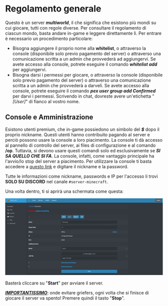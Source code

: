 # Regolamento generale
Questo è un server ***multiworld***, il che significa che esistono più mondi su cui giocare, tutti con regole diverse. 
Per consultare il regolamento di ciascun mondo, basta andare in-game e leggere direttamente lì. Per entrare è necessario un procedimento particolare:
- Bisogna aggiungere il proprio nome alla **whitelist**, o attraverso la console (disponibile solo previo pagamento del server) o attraverso una comunicazione scritta a un admin che provvederà ad aggiungervi. Se avete accesso alla console, potrete eseguire il comando ***whitelist add <nickname>*** per aggiungervi.
- Bisogna darsi i permessi per giocare, o attraverso la console (disponibile solo previo pagamento del server) o attraverso una comunicazione scritta a un admin che provvederà a darveli. Se avete accesso alla console, potrete eseguire il comando ***pex user <nickname> group add Confirmed*** per darvi i permessi. Scrivendo in chat, dovreste avere un'etichetta "*[User]*" di fianco al vostro nome.

## Console e Amministrazione
Esistono utenti premium, che in-game possiedono un simbolo del ***$*** dopo il proprio nickname. Questi utenti hanno contribuito pagando al server e perciò possono usare la console a loro piacimento. 
La console ti dà accesso al pannello di controllo del server, ai files di configurazione e al comando **/op**. Tuttavia, si devono usare questi comandi solo ed esclusivamente se ***SI SA QUELLO CHE SI FA***. 
La console, infatti, come vantaggio principale ha l'avvio/lo stop del server a piacimento. 
Per utilizzare la console ti basta accedere a [questo link](https://minecraft.gamehosting.it/panel/index.php?r=site/login) e digitare il nickname e la password. 

Tutte le informazioni come nickname, passwords e IP per l'accesso li trovi **SOLO SU DISCORD** nel canale `#server-minecraft`. 

Una volta dentro, ti si aprirà una schermata come questa:

<img src="images/main_menu.png">

Basterà cliccare su "**Start**" per avviare il server.

<ins>***IMPORTANTISSIMO***</ins>: onde evitare griefers, ogni volta che si finisce di giocare il server va spento! Premere quindi il tasto "**Stop**".
